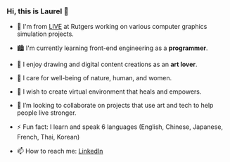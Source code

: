 ### Hi, this is Laurel 👋

<!--
**laurelch/laurelch** is a ✨ _special_ ✨ repository because its `README.md` (this file) appears on your GitHub profile.

Here are some ideas to get you started:

- 🔭 I’m currently working on ...
- 🌱 I’m currently learning ...
- 👯 I’m looking to collaborate on ...
- 🤔 I’m looking for help with ...
- 💬 Ask me about ...
- 📫 How to reach me: ...
- 😄 Pronouns: ...
- ⚡ Fun fact: ...
-->

- 🔭 I'm from [LIVE](https://orionquest.github.io/research.html) at Rutgers working on various computer graphics simulation projects.

- 🏙️ I'm currently learning front-end engineering as a **programmer**.

- 🎨 I enjoy drawing and digital content creations as an **art lover**. 

- 🌲 I care for well-being of nature, human, and women.

- 🍉 I wish to create virtual environment that heals and empowers.

- 👯 I’m looking to collaborate on projects that use art and tech to help people live stronger.

- ⚡ Fun fact: I learn and speak 6 languages (English, Chinese, Japanese, French, Thai, Korean)

- 📫 How to reach me: [LinkedIn](https://www.linkedin.com/in/laurelch/)
